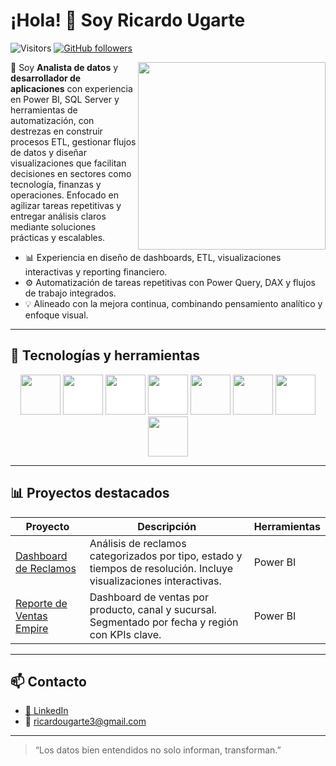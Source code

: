 # ¡Hola! 👋 Soy Ricardo Ugarte  
![Visitors](https://visitor-badge.laobi.icu/badge?page_id=Ricardo-Ugarte.readme) [![GitHub followers](https://img.shields.io/github/followers/Ricardo-Ugarte?style=social)](https://github.com/Ricardo-Ugarte?tab=followers)

<img align="right" width="300px" src="https://github.com/Ricardo-Ugarte/Ricardo-Ugarte/blob/main/GIF.gif" />


🎯 Soy **Analista de datos** y **desarrollador de aplicaciones** con experiencia en Power BI, SQL Server y herramientas de automatización, con destrezas en construir procesos ETL, gestionar flujos de datos y diseñar visualizaciones que facilitan decisiones en sectores como tecnología, finanzas y operaciones. Enfocado en agilizar tareas repetitivas y entregar análisis claros mediante soluciones prácticas y escalables.

- 📊 Experiencia en diseño de dashboards, ETL, visualizaciones interactivas y reporting financiero.
- ⚙️ Automatización de tareas repetitivas con Power Query, DAX y flujos de trabajo integrados.
- 💡 Alineado con la mejora continua, combinando pensamiento analítico y enfoque visual.


---

## 🧰 Tecnologías y herramientas

<p align="center"><img src="https://mspcorp.ca/wp-content/uploads/2025/01/Fabric-transparent-logo.webp" style="height: 4rem"/>
<img src="https://cdn.worldvectorlogo.com/logos/microsoft-sql-server-1.svg" style="height:4rem; background-color:white"/>
<img src="https://i.pinimg.com/736x/ff/ca/de/ffcade7ea39de9b876eb76bbbd4fedb5.jpg" style="height: 4rem; background-color:white"/>
<img src="https://www.impactory.de/wp-content/uploads/2024/02/Power-Apps-1200x628-1.png" style="height: 4rem; background-color:white"/>
<img src="https://sharepointinterface.com/wp-content/uploads/2023/01/PALogo.png" style="height: 4rem"/>
<img src="https://apen.es/wp-content/uploads/2020/11/logo-microsoft-excel.jpg" style="height: 4rem"/>
<img src="https://cdn.jsdelivr.net/gh/devicons/devicon/icons/github/github-original-wordmark.svg" style="height: 4rem; background-color:white"/>
<img src="https://cdn.jsdelivr.net/gh/devicons/devicon/icons/python/python-original.svg"  style="height: 4rem"/>
</p>


---

## 📊 Proyectos destacados

| Proyecto | Descripción | Herramientas |
|---------|-------------|--------------|
| [Dashboard de Reclamos](https://bit.ly/reclamosView) | Análisis de reclamos categorizados por tipo, estado y tiempos de resolución. Incluye visualizaciones interactivas. | Power BI |
| [Reporte de Ventas Empire](https://bit.ly/reporteempireventas) | Dashboard de ventas por producto, canal y sucursal. Segmentado por fecha y región con KPIs clave. | Power BI |

---

## 📫 Contacto

- [🔗 LinkedIn](https://www.linkedin.com/in/ricardo-ugarte)
- 📧 ricardougarte3@gmail.com

---

> “Los datos bien entendidos no solo informan, transforman.”



